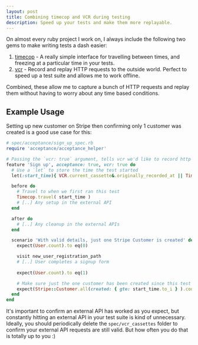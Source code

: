 ```yaml
---
layout: post
title: Combining timecop and VCR during testing
description: Speed up your tests and make them more replayable.
---
```


On almost every ruby project I work on, I always include the following two gems to make writing tests a dash easier:

1. [timecop](https://github.com/travisjeffery/timecop) - A really simple interface for travelling between times, and freezing at a particular time in your tests.
2. [vcr](https://github.com/vcr/vcr) - Record and replay HTTP requests to the outside world. Perfect to speed up a test suite and allows me to work offline.

Combined, these allow me to capture a bunch of HTTP requests and replay them without having to worry about any time based conditions.

## Example Usage

Setting up new customer on Stripe then confirming only 1 customer was created is a good use case for this: 


```ruby
# spec/acceptance/sign_up_spec.rb
require 'acceptance/acceptance_helper'

# Passing the `vcr: true` argument, tells vcr we'd like to record http requests in this feature.
feature 'Sign up', acceptance: true, vcr: true do
  # Use a `let` to store the time the test started
  let(:start_time){ VCR.current_cassette&.originally_recorded_at || Time.current }

  before do
    # Travel to when we first ran this test
    Timecop.travel( start_time )
    # [..] Any setup in the external API
  end

  after do
    # [..] Any cleanup in the external APIs
  end

  scenario 'With valid details, just one Stripe Customer is created' do
    expect(User.count).to eq(0)

    visit new_user_registration_path
    # [..] User completes a signup form
    
    expect(User.count).to eq(1)

    # Make sure just the one customer has been created since this test started
    expect(Stripe::Customer.all(created: { gte: start_time.to_i } ).count).to eq(1)
  end
end
```

It's important to confirm an external API has worked as you expect, but constantly hitting an external API in your test suite is kind of unnecessary. Ideally, you should periodically delete the `spec/vcr_cassettes` folder to confirm your external API requests are still valid. But how often you do that is totally up to you :)
